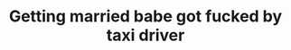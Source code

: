 ---
layout: post
title: Getting married babe got fucked by taxi driver
duration: '09:54'
view: 205
rate: 2
video: 'http://fantasti.cc/embed/779759/'
category:
 - blonde
 - busty
 - rough
tags: 
 - sucked
 - fucked
priority: 0.9
changefreq: daily
---